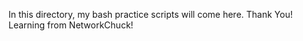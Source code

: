 In this directory, my bash practice scripts will come here.
Thank You!
Learning from NetworkChuck!

